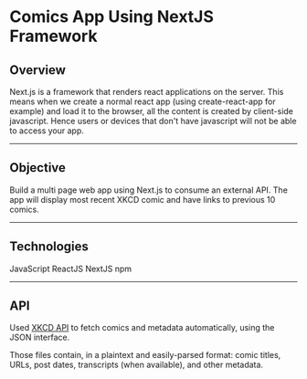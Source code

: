 # Comics App Using NextJS Framework


## Overview

Next.js is a framework that renders react applications on the server. This means when we create a normal react app (using create-react-app for example) and load it to the browser, all the content is created by client-side javascript. Hence users or devices that don't have javascript will not be able to access your app.

_______________________________________________

## Objective

Build a multi page web app using Next.js to consume an external API.
The app will display most recent XKCD comic and have links to previous 10 comics.

________________________________________________

## Technologies

JavaScript
ReactJS
NextJS
npm

_______________________________________

## API

Used  [XKCD API](https://xkcd.com/json.html) to fetch comics and metadata automatically,
using the JSON interface.

Those files contain, in a plaintext and easily-parsed format: comic titles,
URLs, post dates, transcripts (when available), and other metadata.